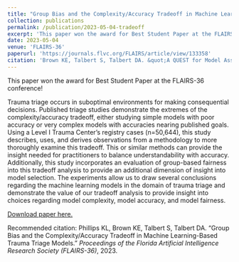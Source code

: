 ```yaml
---
title: "Group Bias and the Complexity/Accuracy Tradeoff in Machine Learning-Based Trauma Triage Models"
collection: publications
permalink: /publication/2023-05-04-tradeoff
excerpt: 'This paper won the award for Best Student Paper at the FLAIRS-36 conference! Work by Kate on evaluating group bias in machine learning models for trauma triage.'
date: 2023-05-04
venue: 'FLAIRS-36'
paperurl: 'https://journals.flvc.org/FLAIRS/article/view/133358'
citation: 'Brown KE, Talbert S, Talbert DA. &quot;A QUEST for Model Assessment: Identifying Difficult Subgroups via Epistemic Uncertainty Quantification.&quot; <i>Proceedings of the American Medical Informatics Association Annual Symposium</i>, 2023.'
---
```

This paper won the award for Best Student Paper at the FLAIRS-36 conference!

Trauma triage occurs in suboptimal environments for making consequential decisions. Published triage studies demonstrate the extremes of the complexity/accuracy tradeoff, either studying simple models with poor accuracy or very complex models with accuracies nearing published goals. Using a Level I Trauma Center’s registry cases (n=50,644), this study describes, uses, and derives observations from a methodology to more thoroughly examine this tradeoff. This or similar methods can provide the insight needed for practitioners to balance understandability with accuracy. Additionally, this study incorporates an evaluation of group-based fairness into this tradeoff analysis to provide an additional dimension of insight into model selection. The experiments allow us to draw several conclusions regarding the machine learning models in the domain of trauma triage and demonstrate the value of our tradeoff analysis to provide insight into choices regarding model complexity, model accuracy, and model fairness.

[Download paper here.](https://journals.flvc.org/FLAIRS/article/view/133358)

Recommended citation: Phillips KL, Brown KE, Talbert S, Talbert DA. “Group Bias and the Complexity/Accuracy Tradeoff in Machine Learning-Based Trauma Triage Models.” <i>Proceedings of the Florida Artificial Intelligence Research Society (FLAIRS-36)</i>, 2023.